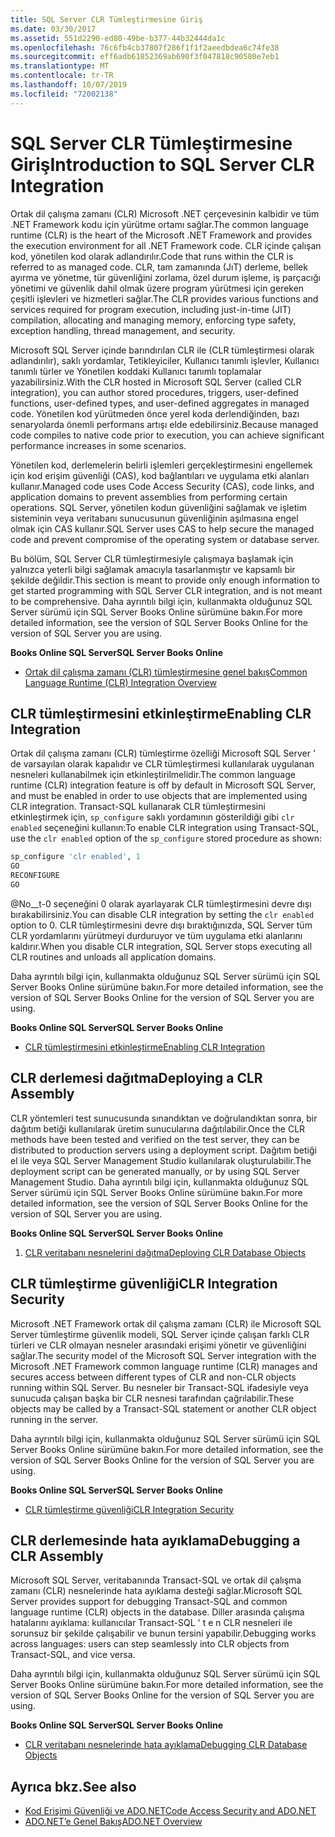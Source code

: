 ```yaml
---
title: SQL Server CLR Tümleştirmesine Giriş
ms.date: 03/30/2017
ms.assetid: 551d2290-ed80-49be-b377-44b32444da1c
ms.openlocfilehash: 76c6fb4cb37807f286f1f1f2aeedbdea6c74fe38
ms.sourcegitcommit: eff6adb61852369ab690f3f047818c90580e7eb1
ms.translationtype: MT
ms.contentlocale: tr-TR
ms.lasthandoff: 10/07/2019
ms.locfileid: "72002138"
---
```

# <a name="introduction-to-sql-server-clr-integration"></a><span data-ttu-id="535f5-102">SQL Server CLR Tümleştirmesine Giriş</span><span class="sxs-lookup"><span data-stu-id="535f5-102">Introduction to SQL Server CLR Integration</span></span>
<span data-ttu-id="535f5-103">Ortak dil çalışma zamanı (CLR) Microsoft .NET çerçevesinin kalbidir ve tüm .NET Framework kodu için yürütme ortamı sağlar.</span><span class="sxs-lookup"><span data-stu-id="535f5-103">The common language runtime (CLR) is the heart of the Microsoft .NET Framework and provides the execution environment for all .NET Framework code.</span></span> <span data-ttu-id="535f5-104">CLR içinde çalışan kod, yönetilen kod olarak adlandırılır.</span><span class="sxs-lookup"><span data-stu-id="535f5-104">Code that runs within the CLR is referred to as managed code.</span></span> <span data-ttu-id="535f5-105">CLR, tam zamanında (JıT) derleme, bellek ayırma ve yönetme, tür güvenliğini zorlama, özel durum işleme, iş parçacığı yönetimi ve güvenlik dahil olmak üzere program yürütmesi için gereken çeşitli işlevleri ve hizmetleri sağlar.</span><span class="sxs-lookup"><span data-stu-id="535f5-105">The CLR provides various functions and services required for program execution, including just-in-time (JIT) compilation, allocating and managing memory, enforcing type safety, exception handling, thread management, and security.</span></span>  
  
 <span data-ttu-id="535f5-106">Microsoft SQL Server içinde barındırılan CLR ile (CLR tümleştirmesi olarak adlandırılır), saklı yordamlar, Tetikleyiciler, Kullanıcı tanımlı işlevler, Kullanıcı tanımlı türler ve Yönetilen koddaki Kullanıcı tanımlı toplamalar yazabilirsiniz.</span><span class="sxs-lookup"><span data-stu-id="535f5-106">With the CLR hosted in Microsoft SQL Server (called CLR integration), you can author stored procedures, triggers, user-defined functions, user-defined types, and user-defined aggregates in managed code.</span></span> <span data-ttu-id="535f5-107">Yönetilen kod yürütmeden önce yerel koda derlendiğinden, bazı senaryolarda önemli performans artışı elde edebilirsiniz.</span><span class="sxs-lookup"><span data-stu-id="535f5-107">Because managed code compiles to native code prior to execution, you can achieve significant performance increases in some scenarios.</span></span>  
  
 <span data-ttu-id="535f5-108">Yönetilen kod, derlemelerin belirli işlemleri gerçekleştirmesini engellemek için kod erişim güvenliği (CAS), kod bağlantıları ve uygulama etki alanları kullanır.</span><span class="sxs-lookup"><span data-stu-id="535f5-108">Managed code uses Code Access Security (CAS), code links, and application domains to prevent assemblies from performing certain operations.</span></span> <span data-ttu-id="535f5-109">SQL Server, yönetilen kodun güvenliğini sağlamak ve işletim sisteminin veya veritabanı sunucusunun güvenliğinin aşılmasına engel olmak için CAS kullanır.</span><span class="sxs-lookup"><span data-stu-id="535f5-109">SQL Server uses CAS to help secure the managed code and prevent compromise of the operating system or database server.</span></span>  
  
 <span data-ttu-id="535f5-110">Bu bölüm, SQL Server CLR tümleştirmesiyle çalışmaya başlamak için yalnızca yeterli bilgi sağlamak amacıyla tasarlanmıştır ve kapsamlı bir şekilde değildir.</span><span class="sxs-lookup"><span data-stu-id="535f5-110">This section is meant to provide only enough information to get started programming with SQL Server CLR integration, and is not meant to be comprehensive.</span></span> <span data-ttu-id="535f5-111">Daha ayrıntılı bilgi için, kullanmakta olduğunuz SQL Server sürümü için SQL Server Books Online sürümüne bakın.</span><span class="sxs-lookup"><span data-stu-id="535f5-111">For more detailed information, see the version of SQL Server Books Online for the version of SQL Server you are using.</span></span>  
  
 <span data-ttu-id="535f5-112">**Books Online SQL Server**</span><span class="sxs-lookup"><span data-stu-id="535f5-112">**SQL Server Books Online**</span></span>  
  
- [<span data-ttu-id="535f5-113">Ortak dil çalışma zamanı (CLR) tümleştirmesine genel bakış</span><span class="sxs-lookup"><span data-stu-id="535f5-113">Common Language Runtime (CLR) Integration Overview</span></span>](https://go.microsoft.com/fwlink/?LinkId=115242)  
  
## <a name="enabling-clr-integration"></a><span data-ttu-id="535f5-114">CLR tümleştirmesini etkinleştirme</span><span class="sxs-lookup"><span data-stu-id="535f5-114">Enabling CLR Integration</span></span>  
 <span data-ttu-id="535f5-115">Ortak dil çalışma zamanı (CLR) tümleştirme özelliği Microsoft SQL Server ' de varsayılan olarak kapalıdır ve CLR tümleştirmesi kullanılarak uygulanan nesneleri kullanabilmek için etkinleştirilmelidir.</span><span class="sxs-lookup"><span data-stu-id="535f5-115">The common language runtime (CLR) integration feature is off by default in Microsoft SQL Server, and must be enabled in order to use objects that are implemented using CLR integration.</span></span> <span data-ttu-id="535f5-116">Transact-SQL kullanarak CLR tümleştirmesini etkinleştirmek için, `sp_configure` saklı yordamının gösterildiği gibi `clr enabled` seçeneğini kullanın:</span><span class="sxs-lookup"><span data-stu-id="535f5-116">To enable CLR integration using Transact-SQL, use the `clr enabled` option of the `sp_configure` stored procedure as shown:</span></span>  
  
```sql  
sp_configure 'clr enabled', 1  
GO  
RECONFIGURE  
GO  
```  
  
 <span data-ttu-id="535f5-117">@No__t-0 seçeneğini 0 olarak ayarlayarak CLR tümleştirmesini devre dışı bırakabilirsiniz.</span><span class="sxs-lookup"><span data-stu-id="535f5-117">You can disable CLR integration by setting the `clr enabled` option to 0.</span></span> <span data-ttu-id="535f5-118">CLR tümleştirmesini devre dışı bıraktığınızda, SQL Server tüm CLR yordamlarını yürütmeyi durduruyor ve tüm uygulama etki alanlarını kaldırır.</span><span class="sxs-lookup"><span data-stu-id="535f5-118">When you disable CLR integration, SQL Server stops executing all CLR routines and unloads all application domains.</span></span>  
  
 <span data-ttu-id="535f5-119">Daha ayrıntılı bilgi için, kullanmakta olduğunuz SQL Server sürümü için SQL Server Books Online sürümüne bakın.</span><span class="sxs-lookup"><span data-stu-id="535f5-119">For more detailed information, see the version of SQL Server Books Online for the version of SQL Server you are using.</span></span>  
  
 <span data-ttu-id="535f5-120">**Books Online SQL Server**</span><span class="sxs-lookup"><span data-stu-id="535f5-120">**SQL Server Books Online**</span></span>  
  
- [<span data-ttu-id="535f5-121">CLR tümleştirmesini etkinleştirme</span><span class="sxs-lookup"><span data-stu-id="535f5-121">Enabling CLR Integration</span></span>](https://go.microsoft.com/fwlink/?LinkId=115230)  
  
## <a name="deploying-a-clr-assembly"></a><span data-ttu-id="535f5-122">CLR derlemesi dağıtma</span><span class="sxs-lookup"><span data-stu-id="535f5-122">Deploying a CLR Assembly</span></span>  
 <span data-ttu-id="535f5-123">CLR yöntemleri test sunucusunda sınandıktan ve doğrulandıktan sonra, bir dağıtım betiği kullanılarak üretim sunucularına dağıtılabilir.</span><span class="sxs-lookup"><span data-stu-id="535f5-123">Once the CLR methods have been tested and verified on the test server, they can be distributed to production servers using a deployment script.</span></span> <span data-ttu-id="535f5-124">Dağıtım betiği el ile veya SQL Server Management Studio kullanılarak oluşturulabilir.</span><span class="sxs-lookup"><span data-stu-id="535f5-124">The deployment script can be generated manually, or by using SQL Server Management Studio.</span></span> <span data-ttu-id="535f5-125">Daha ayrıntılı bilgi için, kullanmakta olduğunuz SQL Server sürümü için SQL Server Books Online sürümüne bakın.</span><span class="sxs-lookup"><span data-stu-id="535f5-125">For more detailed information, see the version of SQL Server Books Online for the version of SQL Server you are using.</span></span>  
  
 <span data-ttu-id="535f5-126">**Books Online SQL Server**</span><span class="sxs-lookup"><span data-stu-id="535f5-126">**SQL Server Books Online**</span></span>  
  
1. [<span data-ttu-id="535f5-127">CLR veritabanı nesnelerini dağıtma</span><span class="sxs-lookup"><span data-stu-id="535f5-127">Deploying CLR Database Objects</span></span>](https://go.microsoft.com/fwlink/?LinkId=115232)  
  
## <a name="clr-integration-security"></a><span data-ttu-id="535f5-128">CLR tümleştirme güvenliği</span><span class="sxs-lookup"><span data-stu-id="535f5-128">CLR Integration Security</span></span>  
 <span data-ttu-id="535f5-129">Microsoft .NET Framework ortak dil çalışma zamanı (CLR) ile Microsoft SQL Server tümleştirme güvenlik modeli, SQL Server içinde çalışan farklı CLR türleri ve CLR olmayan nesneler arasındaki erişimi yönetir ve güvenliğini sağlar.</span><span class="sxs-lookup"><span data-stu-id="535f5-129">The security model of the Microsoft SQL Server integration with the Microsoft .NET Framework common language runtime (CLR) manages and secures access between different types of CLR and non-CLR objects running within SQL Server.</span></span> <span data-ttu-id="535f5-130">Bu nesneler bir Transact-SQL ifadesiyle veya sunucuda çalışan başka bir CLR nesnesi tarafından çağrılabilir.</span><span class="sxs-lookup"><span data-stu-id="535f5-130">These objects may be called by a Transact-SQL statement or another CLR object running in the server.</span></span>  
  
 <span data-ttu-id="535f5-131">Daha ayrıntılı bilgi için, kullanmakta olduğunuz SQL Server sürümü için SQL Server Books Online sürümüne bakın.</span><span class="sxs-lookup"><span data-stu-id="535f5-131">For more detailed information, see the version of SQL Server Books Online for the version of SQL Server you are using.</span></span>  
  
 <span data-ttu-id="535f5-132">**Books Online SQL Server**</span><span class="sxs-lookup"><span data-stu-id="535f5-132">**SQL Server Books Online**</span></span>  
  
- [<span data-ttu-id="535f5-133">CLR tümleştirme güvenliği</span><span class="sxs-lookup"><span data-stu-id="535f5-133">CLR Integration Security</span></span>](https://go.microsoft.com/fwlink/?LinkId=115234)  
  
## <a name="debugging-a-clr-assembly"></a><span data-ttu-id="535f5-134">CLR derlemesinde hata ayıklama</span><span class="sxs-lookup"><span data-stu-id="535f5-134">Debugging a CLR Assembly</span></span>  
 <span data-ttu-id="535f5-135">Microsoft SQL Server, veritabanında Transact-SQL ve ortak dil çalışma zamanı (CLR) nesnelerinde hata ayıklama desteği sağlar.</span><span class="sxs-lookup"><span data-stu-id="535f5-135">Microsoft SQL Server provides support for debugging Transact-SQL and common language runtime (CLR) objects in the database.</span></span> <span data-ttu-id="535f5-136">Diller arasında çalışma hatalarını ayıklama: kullanıcılar Transact-SQL ' t e n CLR nesneleri ile sorunsuz bir şekilde çalışabilir ve bunun tersini yapabilir.</span><span class="sxs-lookup"><span data-stu-id="535f5-136">Debugging works across languages: users can step seamlessly into CLR objects from Transact-SQL, and vice versa.</span></span>  
  
 <span data-ttu-id="535f5-137">Daha ayrıntılı bilgi için, kullanmakta olduğunuz SQL Server sürümü için SQL Server Books Online sürümüne bakın.</span><span class="sxs-lookup"><span data-stu-id="535f5-137">For more detailed information, see the version of SQL Server Books Online for the version of SQL Server you are using.</span></span>  
  
 <span data-ttu-id="535f5-138">**Books Online SQL Server**</span><span class="sxs-lookup"><span data-stu-id="535f5-138">**SQL Server Books Online**</span></span>  
  
- [<span data-ttu-id="535f5-139">CLR veritabanı nesnelerinde hata ayıklama</span><span class="sxs-lookup"><span data-stu-id="535f5-139">Debugging CLR Database Objects</span></span>](https://go.microsoft.com/fwlink/?LinkId=115236)  
  
## <a name="see-also"></a><span data-ttu-id="535f5-140">Ayrıca bkz.</span><span class="sxs-lookup"><span data-stu-id="535f5-140">See also</span></span>

- [<span data-ttu-id="535f5-141">Kod Erişimi Güvenliği ve ADO.NET</span><span class="sxs-lookup"><span data-stu-id="535f5-141">Code Access Security and ADO.NET</span></span>](../code-access-security.md)
- [<span data-ttu-id="535f5-142">ADO.NET’e Genel Bakış</span><span class="sxs-lookup"><span data-stu-id="535f5-142">ADO.NET Overview</span></span>](../ado-net-overview.md)
